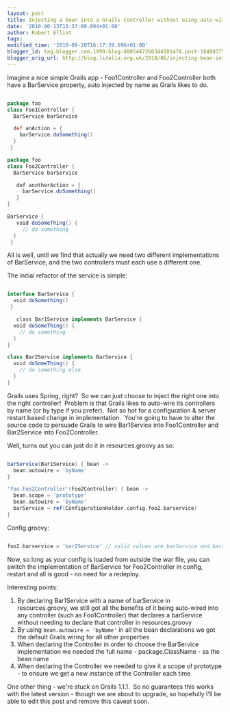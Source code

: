 ```yaml
---
layout: post
title: Injecting a bean into a Grails Controller without using auto-wiring
date: '2010-06-13T15:37:00.004+01:00'
author: Robert Elliot
tags:
modified_time: '2010-09-20T16:17:39.696+01:00'
blogger_id: tag:blogger.com,1999:blog-8805447266344101474.post-1840037548847826379
blogger_orig_url: http://blog.lidalia.org.uk/2010/06/injecting-bean-into-grails-controller.html
---
```


Imagine a nice simple Grails app - Foo1Controller and Foo2Controller both have a BarService property, auto injected by name as Grails likes to do.

```groovy

package foo 
class Foo1Controller { 
  BarService barService 

  def anAction = {
    barService.doSomething() 
  }
 }

package foo
class Foo2Controller { 
  BarService barService

   def anotherAction = {
     barService.doSomething()
   } 
}

BarService {
   void doSomeThing() {
     // do something 
  }
 } 

```
All is well, until we find that actually we need two different implementations of BarService, and the two controllers must each use a different one.

The initial refactor of the service is simple:

```groovy

interface BarService {
  void doSomething()
 }

   class Bar1Service implements BarService { 
  void doSomeThing() { 
    // do something
  }
}

class Bar2Service implements BarService {
  void doSomeThing() {
    // do something else
  }
}

```
Grails uses Spring, right?  So we can just choose to inject the right one into
the right controller!  Problem is that Grails likes to auto-wire its controllers
by name (or by type if you prefer).  Not so hot for a configuration & server
restart based change in implementation.  You're going to have to alter the
source code to persuade Grails to wire Bar1Service into Foo1Controller and
Bar2Service into Foo2Controller.

Well, turns out you can just do it in resources.groovy as so:

```groovy

barService(Bar1Service) { bean ->
  bean.autowire = 'byName'
}

'foo.Foo2Controller'(Foo2Controller) { bean ->
  bean.scope = 'prototype'
  bean.autowire = 'byName'
  barService = ref(ConfigurationHolder.config.foo2.barservice)
}

```
Config.groovy:

```groovy

foo2.barservice = 'bar2Service' // valid values are barService and bar2Service

```
Now, so long as your config is loaded from outside the war file, you can switch
the implementation of BarService for Foo2Controller in config, restart and all
is good - no need for a redeploy.

Interesting points:
1. By declaring Bar1Service with a name of barService in resources.groovy,
   we still got all the benefits of it being auto-wired into any controller
   (such as Foo1Controller) that declares a barService without needing to
   declare that controller in resources.groovy
2. By using `bean.autowire = 'byName'` in all the bean declarations we got the
   default Grails wiring for all other properties
3. When declaring the Controller in order to choose the BarService
   implementation we needed the full name - package.ClassName - as the bean name
4. When declaring the Controller we needed to give it a scope of prototype - to
   ensure we get a new instance of the Controller each time

One other thing - we're stuck on Grails 1.1.1.  So no guarantees this works with
the latest version - though we are about to upgrade, so hopefully I'll be able
to edit this post and remove this caveat soon.
